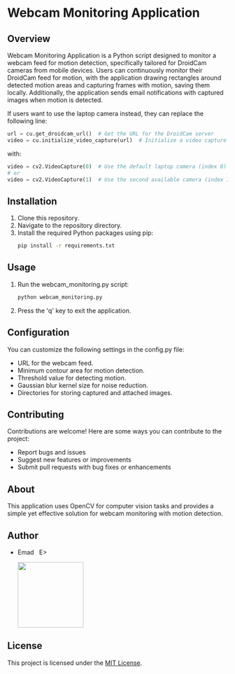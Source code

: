 # Webcam Monitoring Application

## Overview
Webcam Monitoring Application is a Python script designed to monitor a webcam feed for motion detection, specifically tailored for DroidCam cameras from mobile devices. Users can continuously monitor their DroidCam feed for motion, with the application drawing rectangles around detected motion areas and capturing frames with motion, saving them locally. Additionally, the application sends email notifications with captured images when motion is detected.

If users want to use the laptop camera instead, they can replace the following line:
```python
url = cu.get_droidcam_url()  # Get the URL for the DroidCam server
video = cu.initialize_video_capture(url)  # Initialize a video capture object with the DroidCam video feed
```
with:
```python
video = cv2.VideoCapture(0)  # Use the default laptop camera (index 0)
# or
video = cv2.VideoCapture(1)  # Use the second available camera (index 1), depending on preference
```

## Installation
1. Clone this repository.
2. Navigate to the repository directory.
3. Install the required Python packages using pip:
   ```bash
   pip install -r requirements.txt
   ```

## Usage
1. Run the webcam_monitoring.py script:
   ```bash
   python webcam_monitoring.py
   ```
2. Press the 'q' key to exit the application.

## Configuration
You can customize the following settings in the config.py file:
- URL for the webcam feed.
- Minimum contour area for motion detection.
- Threshold value for detecting motion.
- Gaussian blur kernel size for noise reduction.
- Directories for storing captured and attached images.

## Contributing
Contributions are welcome! Here are some ways you can contribute to the project:
- Report bugs and issues
- Suggest new features or improvements
- Submit pull requests with bug fixes or enhancements

## About
This application uses OpenCV for computer vision tasks and provides a simple yet effective solution for webcam monitoring with motion detection.

## Author
- Emad &nbsp; E>
  
  [<img src="https://img.shields.io/badge/GitHub-Profile-blue?logo=github" width="150">](https://github.com/emads22)

## License
This project is licensed under the [MIT License](LICENSE).
